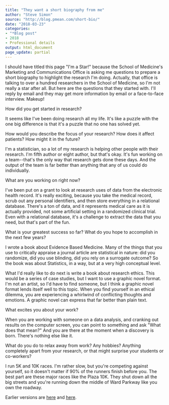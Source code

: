 ```yaml
---
title: "They want a short biography from me"
author: "Steve Simon"
source: "http://blog.pmean.com/short-bio/"
date: "2018-03-23"
categories:
- "*Blog post"
- 2018
- Professional details
output: html_document
page_update: partial
---
```


I should have titled this page "I'm a Star!" because the School of
Medicine's Marketing and Communications Office is asking me questions to
prepare a short biography to highlight the research I'm doing. Actually,
that office is talking to over a hundred researchers in the School of
Medicine, so I'm not really a star after all. But here are the questions
that they started with. I'll reply by email and they may get more
information by email or a face-to-face interview. Makeup!

<!---More--->

How did you get started in research?

It seems like I've been doing research all my life. It's like a puzzle with the one big difference is that it's a puzzle that no one has solved yet.

How would you describe the focus of your research? How does it affect patients? How might it in the future?

I'm a statistician, so a lot of my research is helping other people with their research. I'm fifth author or eight author, but that's okay. It's fun working on a team--that's the only way that research gets done these days. And the output of the team is far better than anything that any of us could do individually.

What are you working on right now?

I've been put on a grant to look at research uses of data from the electronic health record. It's really exciting, because you take the medical record, scrub out any personal identifiers, and then store everything in a relational database. There's a ton of data, and it represents medical care as it is actually provided, not some artificial setting in a randomized clinical trial. Even with a relational database, it's a challenge to extract the data that you need, but that's part of the fun.

What is your greatest success so far? What do you hope to accomplish in the next few years?

I wrote a book about Evidence Based Medicine. Many of the things that you use to critically appraise a journal article are statistical in nature: did you randomize, did you use blinding, did you rely on a surrogate outcome? So the book was about Statistics, in a way, but at a very high conceptual level.

What I'd really like to do next is write a book about research ethics. This would be a series of case studies, but I want to use a graphic novel format. I'm not an artist, so I'd have to find someone, but I think a graphic novel format lends itself well to this topic. When you find yourself in an ethical dilemma, you are experiencing a whirlwind of conflicting thoughts and emotions. A graphic novel can express that far better than plain text.

What excites you about your work?

When you are working with someone on a data analysis, and cranking out results on the computer screen, you can point to something and ask "What does that mean?" And you are there at the moment when a discovery is born. There's nothing else like it.

What do you do to relax away from work? Any hobbies? Anything completely apart from your research, or that might surprise your students or co-workers?

I run 5K and 10K races. I'm rather slow, but you're competing against yourself, so it doesn't matter if 90% of the runners finish before you. The best part are these major races like the Plaza 10K. They shut down all the big streets and you're running down the middle of Ward Parkway like you own the roadway.

Earlier versions are [here][sim1] and [here][sim2].
 
[sim1]: http://blog.pmean.com/short-bio/
[sim2]: http://new.pmean.com/biography-2018/
 
